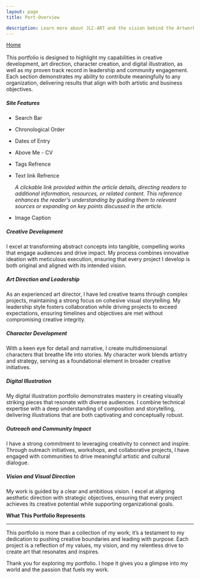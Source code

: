 ```yaml
---
layout: page
title: Port-Overview

description: Learn more about JLC-ART and the vision behind the Artworks Codex.
---
```


<div class="flex-row-between">
	<a href="{{ https://seiminomore.github.io/JLC-Folio/ }}{{ site.baseurl}}"><i class="fa fa-home" aria-hidden="true"></i> Home
	</a>

</div>
<br>
This portfolio is designed to highlight my capabilities in creative development, art direction, character creation, and digital illustration, as well as my proven track record in leadership and community engagement. Each section demonstrates my ability to contribute meaningfully to any organization, delivering results that align with both artistic and business objectives.

##### Site Features
* Search Bar
* Chronological Order
* Dates of Entry
* Above Me - CV
* Tags Refrence
* Text link Refrence 

     *A clickable link provided within the article details, directing readers to additional information, resources, or related content. This reference enhances the reader's understanding by guiding them to relevant sources or expanding on key points discussed in the article.*
* Image Caption  

##### Creative Development  
I excel at transforming abstract concepts into tangible, compelling works that engage audiences and drive impact. My process combines innovative ideation with meticulous execution, ensuring that every project I develop is both original and aligned with its intended vision.  

##### Art Direction and Leadership 
As an experienced art director, I have led creative teams through complex projects, maintaining a strong focus on cohesive visual storytelling. My leadership style fosters collaboration while driving projects to exceed expectations, ensuring timelines and objectives are met without compromising creative integrity.  

##### Character Development  
With a keen eye for detail and narrative, I create multidimensional characters that breathe life into stories. My character work blends artistry and strategy, serving as a foundational element in broader creative initiatives.  

##### Digital Illustration  
My digital illustration portfolio demonstrates mastery in creating visually striking pieces that resonate with diverse audiences. I combine technical expertise with a deep understanding of composition and storytelling, delivering illustrations that are both captivating and conceptually robust.  

##### Outreach and Community Impact  
I have a strong commitment to leveraging creativity to connect and inspire. Through outreach initiatives, workshops, and collaborative projects, I have engaged with communities to drive meaningful artistic and cultural dialogue.  

##### Vision and Visual Direction  
My work is guided by a clear and ambitious vision. I excel at aligning aesthetic direction with strategic objectives, ensuring that every project achieves its creative potential while supporting organizational goals.  

 **What This Portfolio Represents**

---

This portfolio is more than a collection of my work; it’s a testament to my dedication to pushing creative boundaries and leading with purpose. Each project is a reflection of my values, my vision, and my relentless drive to create art that resonates and inspires.

Thank you for exploring my portfolio. I hope it gives you a glimpse into my world and the passion that fuels my work. 
